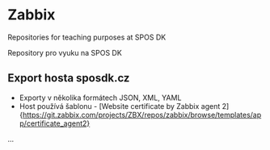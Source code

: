 # Zabbix
Repositories for teaching purposes at SPOS DK

Repository pro vyuku na SPOS DK

## Export hosta sposdk.cz

- Exporty v několika formátech JSON, XML, YAML
- Host používá šablonu - [Website certificate by Zabbix agent 2]{https://git.zabbix.com/projects/ZBX/repos/zabbix/browse/templates/app/certificate_agent2}

...